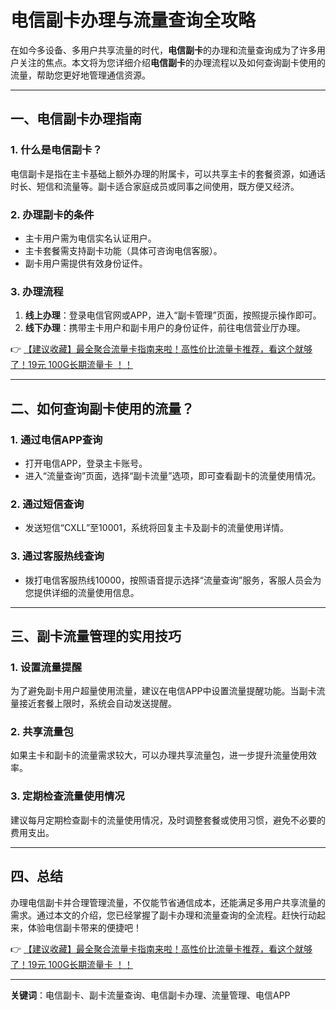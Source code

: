 # 电信副卡办理与流量查询全攻略

在如今多设备、多用户共享流量的时代，**电信副卡**的办理和流量查询成为了许多用户关注的焦点。本文将为您详细介绍**电信副卡**的办理流程以及如何查询副卡使用的流量，帮助您更好地管理通信资源。

---

## 一、电信副卡办理指南

### 1. 什么是电信副卡？
电信副卡是指在主卡基础上额外办理的附属卡，可以共享主卡的套餐资源，如通话时长、短信和流量等。副卡适合家庭成员或同事之间使用，既方便又经济。

### 2. 办理副卡的条件
- 主卡用户需为电信实名认证用户。
- 主卡套餐需支持副卡功能（具体可咨询电信客服）。
- 副卡用户需提供有效身份证件。

### 3. 办理流程
1. **线上办理**：登录电信官网或APP，进入“副卡管理”页面，按照提示操作即可。
2. **线下办理**：携带主卡用户和副卡用户的身份证件，前往电信营业厅办理。

👉 [【建议收藏】最全聚合流量卡指南来啦！高性价比流量卡推荐，看这个就够了！19元 100G长期流量卡 ！！](https://bit.ly/Liuliangka)

---

## 二、如何查询副卡使用的流量？

### 1. 通过电信APP查询
- 打开电信APP，登录主卡账号。
- 进入“流量查询”页面，选择“副卡流量”选项，即可查看副卡的流量使用情况。

### 2. 通过短信查询
- 发送短信“CXLL”至10001，系统将回复主卡及副卡的流量使用详情。

### 3. 通过客服热线查询
- 拨打电信客服热线10000，按照语音提示选择“流量查询”服务，客服人员会为您提供详细的流量使用信息。

---

## 三、副卡流量管理的实用技巧

### 1. 设置流量提醒
为了避免副卡用户超量使用流量，建议在电信APP中设置流量提醒功能。当副卡流量接近套餐上限时，系统会自动发送提醒。

### 2. 共享流量包
如果主卡和副卡的流量需求较大，可以办理共享流量包，进一步提升流量使用效率。

### 3. 定期检查流量使用情况
建议每月定期检查副卡的流量使用情况，及时调整套餐或使用习惯，避免不必要的费用支出。

---

## 四、总结

办理电信副卡并合理管理流量，不仅能节省通信成本，还能满足多用户共享流量的需求。通过本文的介绍，您已经掌握了副卡办理和流量查询的全流程。赶快行动起来，体验电信副卡带来的便捷吧！

👉 [【建议收藏】最全聚合流量卡指南来啦！高性价比流量卡推荐，看这个就够了！19元 100G长期流量卡 ！！](https://bit.ly/Liuliangka)

---

**关键词**：电信副卡、副卡流量查询、电信副卡办理、流量管理、电信APP